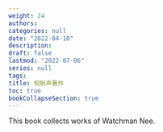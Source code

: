 ```yaml
---
weight: 24
authors:
categories: null
date: "2022-04-10"
description: 
draft: false
lastmod: "2022-07-06"
series: null
tags:
title: 倪柝声著作
toc: true
bookCollapseSection: true
---
```



This book collects works of Watchman Nee.


